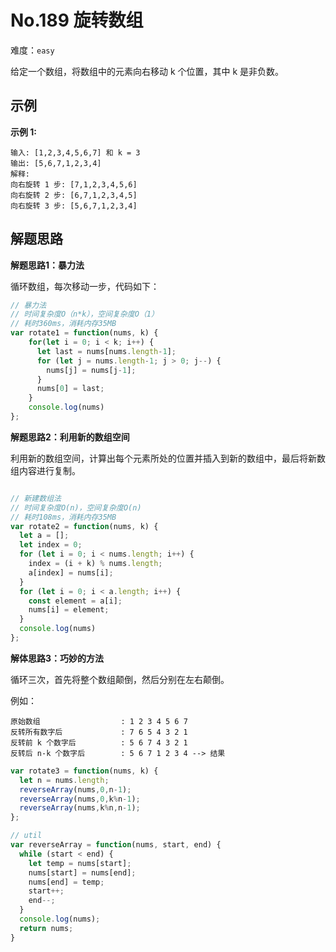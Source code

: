 # No.189 旋转数组

难度：`easy`

给定一个数组，将数组中的元素向右移动 k 个位置，其中 k 是非负数。

## 示例

**示例 1:**

```
输入: [1,2,3,4,5,6,7] 和 k = 3
输出: [5,6,7,1,2,3,4]
解释:
向右旋转 1 步: [7,1,2,3,4,5,6]
向右旋转 2 步: [6,7,1,2,3,4,5]
向右旋转 3 步: [5,6,7,1,2,3,4]
```

## 解题思路

**解题思路1：暴力法**

循环数组，每次移动一步，代码如下：

```javascript
// 暴力法
// 时间复杂度O（n*k），空间复杂度O（1）
// 耗时360ms，消耗内存35MB
var rotate1 = function(nums, k) {
    for(let i = 0; i < k; i++) {
      let last = nums[nums.length-1];
      for (let j = nums.length-1; j > 0; j--) {
        nums[j] = nums[j-1];
      }
      nums[0] = last;
    }
    console.log(nums)
};
```

**解题思路2：利用新的数组空间**

利用新的数组空间，计算出每个元素所处的位置并插入到新的数组中，最后将新数组内容进行复制。

```javascript

// 新建数组法
// 时间复杂度O(n)，空间复杂度O(n)
// 耗时108ms，消耗内存35MB
var rotate2 = function(nums, k) {
  let a = [];
  let index = 0;
  for (let i = 0; i < nums.length; i++) {
    index = (i + k) % nums.length;
    a[index] = nums[i];
  }
  for (let i = 0; i < a.length; i++) {
    const element = a[i];
    nums[i] = element;
  }
  console.log(nums)
};
```

**解体思路3：巧妙的方法**

循环三次，首先将整个数组颠倒，然后分别在左右颠倒。

例如：

```
原始数组                  : 1 2 3 4 5 6 7
反转所有数字后             : 7 6 5 4 3 2 1
反转前 k 个数字后          : 5 6 7 4 3 2 1
反转后 n-k 个数字后        : 5 6 7 1 2 3 4 --> 结果
```



```javascript
var rotate3 = function(nums, k) {
  let n = nums.length;
  reverseArray(nums,0,n-1);
  reverseArray(nums,0,k%n-1);
  reverseArray(nums,k%n,n-1);
};

// util
var reverseArray = function(nums, start, end) {
  while (start < end) {
    let temp = nums[start];
    nums[start] = nums[end];
    nums[end] = temp;
    start++;
    end--;
  }
  console.log(nums);
  return nums;
}
```

